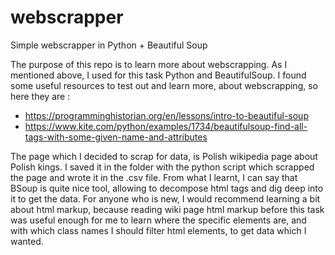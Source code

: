 # webscrapper
Simple webscrapper in Python + Beautiful Soup

The purpose of this repo is to learn more about webscrapping. As I mentioned above, I used for this task Python and BeautifulSoup. I found some useful resources to test out and learn more, about webscrapping, so here they are : 
* https://programminghistorian.org/en/lessons/intro-to-beautiful-soup 
* https://www.kite.com/python/examples/1734/beautifulsoup-find-all-tags-with-some-given-name-and-attributes


The page which I decided to scrap for data, is Polish wikipedia page about Polish kings. I saved it in the folder with the python script which scrapped the page and wrote it in the .csv file. From what I learnt, I can say that BSoup is quite nice tool, allowing to decompose html tags and dig deep into it to get the data. For anyone who is new, I would recommend learning a bit about html markup, because reading wiki page html markup before this task was useful enough for me to learn where the specific elements are, and with which class names I should filter html elements, to get data which I wanted. 

